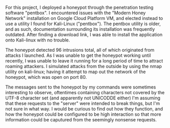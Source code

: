For this project, I deployed a honeypot through the penetration testing software "pentbox". 
I encountered issues with the "Modern Honey Network" installation on Google Cloud Platform VM, 
and elected instead to use a utility I found for Kali-Linux ("pentbox"). The pentbox utility is 
older, and as such, documentation surrounding its installation was frequently outdated. After
finding a download link, I was able to install the application onto Kali-linux with no trouble.

The honeypot detected 96 intrusions total, all of which originated from attacks I launched. 
As I was unable to get the honeypot working until recently, I was unable to leave it running for
a long period of time to attract roaming attackers. I simulated attacks from the outside by using
the nmap utility on kali-linux; having it attempt to map out the network of the honeypot, which 
was open on port 80. 

The messages sent to the honeypot by my commands were sometimes interesting to observe, oftentimes
containing characters not covered by the UTF-8 character set (and apparently not UNICODDE either) I'm
assuming that these requests to the "server" were intended to break things, but I'm not sure in what way.
I would be curious to find out how they function, and how the honeypot could be configured to be high interaction
so that more information could be caputured from the seemingly nonsense requests.
